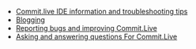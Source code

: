 * [Commit.live IDE information and troubleshooting tips](https://github.com/commit-live-students/help-center/blob/master/Commit.live%20IDE%20information%20and%20troubleshooting%20tips.md)
* [Blogging](https://github.com/commit-live-students/help-center/blob/master/Blogging.md)
* [Reporting bugs and improving Commit.Live](https://github.com/commit-live-students/help-center/blob/master/Reporting%20bugs%20and%20improving%20Commit.Live.md)
* [Asking and answering questions For Commit.Live](https://github.com/commit-live-students/help-center/blob/master/Asking%20and%20answering%20questions%20on%20Commit.Live.md)




